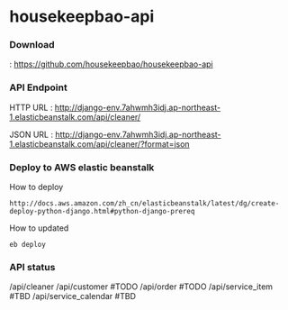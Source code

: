 # housekeepbao-api

### Download
: https://github.com/housekeepbao/housekeepbao-api


### API Endpoint
HTTP URL
 : http://django-env.7ahwmh3idj.ap-northeast-1.elasticbeanstalk.com/api/cleaner/

JSON URL
 : http://django-env.7ahwmh3idj.ap-northeast-1.elasticbeanstalk.com/api/cleaner/?format=json



### Deploy to AWS elastic beanstalk
How to deploy
```
http://docs.aws.amazon.com/zh_cn/elasticbeanstalk/latest/dg/create-deploy-python-django.html#python-django-prereq
```
How to updated
```
eb deploy
```



### API status

/api/cleaner
/api/customer  #TODO
/api/order     #TODO
/api/service_item    #TBD
/api/service_calendar #TBD
